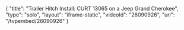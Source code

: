 {
    "title": "Trailer Hitch Install: CURT 13065 on a Jeep Grand Cherokee",
    "type": "solo",
    "layout": "iframe-static",
    "videoId": "26090926",
    "url": "\/tvpembed\/26090926"
}